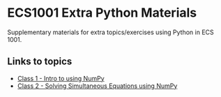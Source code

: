 # ECS1001 Extra Python Materials
Supplementary materials for extra topics/exercises using Python in ECS 1001.

## Links to topics
- [Class 1 - Intro  to using NumPy](./class-1-numpy-intro/README.md)
- [Class 2 - Solving Simultaneous Equations using NumPy](./class-2-simultaneous-equations/README.md)
